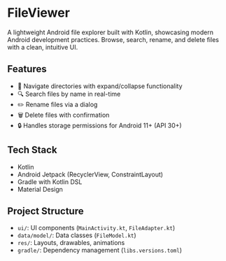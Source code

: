 # FileViewer

A lightweight Android file explorer built with Kotlin, showcasing modern Android development practices. Browse, search, rename, and delete files with a clean, intuitive UI.

## Features

- 📁 Navigate directories with expand/collapse functionality
- 🔍 Search files by name in real-time
- ✏️ Rename files via a dialog
- 🗑️ Delete files with confirmation
- 🔒 Handles storage permissions for Android 11+ (API 30+)

## Tech Stack

- Kotlin
- Android Jetpack (RecyclerView, ConstraintLayout)
- Gradle with Kotlin DSL
- Material Design

## Project Structure

- `ui/`: UI components (`MainActivity.kt`, `FileAdapter.kt`)
- `data/model/`: Data classes (`FileModel.kt`)
- `res/`: Layouts, drawables, animations
- `gradle/`: Dependency management (`libs.versions.toml`)

## 
